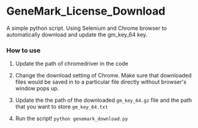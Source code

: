 # GeneMark_License_Download
A simple python script. Using Selenium and Chrome browser to automatically download and update the gm_key_64 key.

### How to use

1. Update the path of chromedriver in the code

2. Change the download setting of Chrome. Make sure that downloaded files would be saved in to a particular file directly without browser's window pops up.

3. Update the the path of the downloaded `gm_key_64.gz` file and the path that you want to store `gm_key_64.txt`

4. Run the script!    `python genemark_download.py`
